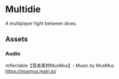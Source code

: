 # Multidie

A multiplayer fight between dices.

## Assets

### Audio

reflectable【音楽素材MusMus】- Music by MusMus <https://musmus.main.jp/>

